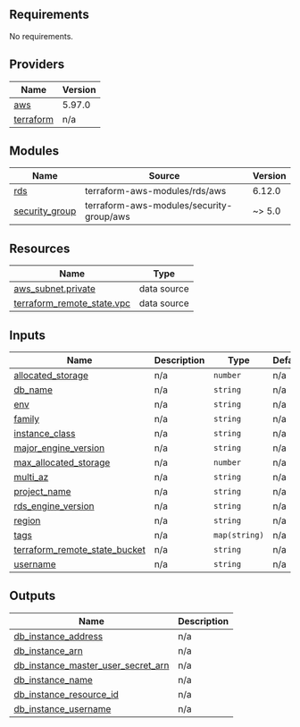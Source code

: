 ## Requirements

No requirements.

## Providers

| Name | Version |
|------|---------|
| <a name="provider_aws"></a> [aws](#provider\_aws) | 5.97.0 |
| <a name="provider_terraform"></a> [terraform](#provider\_terraform) | n/a |

## Modules

| Name | Source | Version |
|------|--------|---------|
| <a name="module_rds"></a> [rds](#module\_rds) | terraform-aws-modules/rds/aws | 6.12.0 |
| <a name="module_security_group"></a> [security\_group](#module\_security\_group) | terraform-aws-modules/security-group/aws | ~> 5.0 |

## Resources

| Name | Type |
|------|------|
| [aws_subnet.private](https://registry.terraform.io/providers/hashicorp/aws/latest/docs/data-sources/subnet) | data source |
| [terraform_remote_state.vpc](https://registry.terraform.io/providers/hashicorp/terraform/latest/docs/data-sources/remote_state) | data source |

## Inputs

| Name | Description | Type | Default | Required |
|------|-------------|------|---------|:--------:|
| <a name="input_allocated_storage"></a> [allocated\_storage](#input\_allocated\_storage) | n/a | `number` | n/a | yes |
| <a name="input_db_name"></a> [db\_name](#input\_db\_name) | n/a | `string` | n/a | yes |
| <a name="input_env"></a> [env](#input\_env) | n/a | `string` | n/a | yes |
| <a name="input_family"></a> [family](#input\_family) | n/a | `string` | n/a | yes |
| <a name="input_instance_class"></a> [instance\_class](#input\_instance\_class) | n/a | `string` | n/a | yes |
| <a name="input_major_engine_version"></a> [major\_engine\_version](#input\_major\_engine\_version) | n/a | `string` | n/a | yes |
| <a name="input_max_allocated_storage"></a> [max\_allocated\_storage](#input\_max\_allocated\_storage) | n/a | `number` | n/a | yes |
| <a name="input_multi_az"></a> [multi\_az](#input\_multi\_az) | n/a | `string` | n/a | yes |
| <a name="input_project_name"></a> [project\_name](#input\_project\_name) | n/a | `string` | n/a | yes |
| <a name="input_rds_engine_version"></a> [rds\_engine\_version](#input\_rds\_engine\_version) | n/a | `string` | n/a | yes |
| <a name="input_region"></a> [region](#input\_region) | n/a | `string` | n/a | yes |
| <a name="input_tags"></a> [tags](#input\_tags) | n/a | `map(string)` | n/a | yes |
| <a name="input_terraform_remote_state_bucket"></a> [terraform\_remote\_state\_bucket](#input\_terraform\_remote\_state\_bucket) | n/a | `string` | n/a | yes |
| <a name="input_username"></a> [username](#input\_username) | n/a | `string` | n/a | yes |

## Outputs

| Name | Description |
|------|-------------|
| <a name="output_db_instance_address"></a> [db\_instance\_address](#output\_db\_instance\_address) | n/a |
| <a name="output_db_instance_arn"></a> [db\_instance\_arn](#output\_db\_instance\_arn) | n/a |
| <a name="output_db_instance_master_user_secret_arn"></a> [db\_instance\_master\_user\_secret\_arn](#output\_db\_instance\_master\_user\_secret\_arn) | n/a |
| <a name="output_db_instance_name"></a> [db\_instance\_name](#output\_db\_instance\_name) | n/a |
| <a name="output_db_instance_resource_id"></a> [db\_instance\_resource\_id](#output\_db\_instance\_resource\_id) | n/a |
| <a name="output_db_instance_username"></a> [db\_instance\_username](#output\_db\_instance\_username) | n/a |
